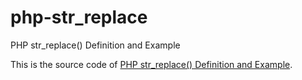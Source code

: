# php-str_replace
PHP str_replace() Definition and Example

This is the source code of [PHP str_replace() Definition and Example](https://empirehacker.com/php/php-string-replace/ "PHP str_replace() Definition and Example").
